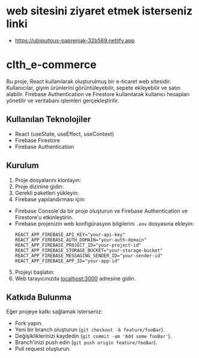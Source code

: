 # web sitesini ziyaret etmek isterseniz linki 
- https://ubiquitous-paprenjak-32b569.netlify.app


# clth_e-commerce

Bu proje, React kullanılarak oluşturulmuş bir e-ticaret web sitesidir. Kullanıcılar, giyim ürünlerini görüntüleyebilir, sepete ekleyebilir ve satın alabilir. Firebase Authentication ve Firestore kullanılarak kullanıcı hesapları yönetilir ve veritabanı işlemleri gerçekleştirilir.

## Kullanılan Teknolojiler

- React (useState, useEffect, useContext)
- Firebase Firestore
- Firebase Authentication

## Kurulum

1. Proje dosyalarını klonlayın:
2. Proje dizinine gidin:
3. Gerekli paketleri yükleyin:
4. Firebase yapılandırması için:
- Firebase Console'da bir proje oluşturun ve Firebase Authentication ve Firestore'u etkinleştirin.
- Firebase projenizin web konfigürasyon bilgilerini `.env` dosyasına ekleyin:
  ```
  REACT_APP_FIREBASE_API_KEY="your-api-key"
  REACT_APP_FIREBASE_AUTH_DOMAIN="your-auth-domain"
  REACT_APP_FIREBASE_PROJECT_ID="your-project-id"
  REACT_APP_FIREBASE_STORAGE_BUCKET="your-storage-bucket"
  REACT_APP_FIREBASE_MESSAGING_SENDER_ID="your-sender-id"
  REACT_APP_FIREBASE_APP_ID="your-app-id"
  ```
5. Projeyi başlatın:
6. Web tarayıcınızda [localhost:3000](http://localhost:3000) adresine gidin.

## Katkıda Bulunma

Eğer projeye katkı sağlamak isterseniz:
- Fork yapın.
- Yeni bir branch oluşturun (`git checkout -b feature/fooBar`).
- Değişikliklerinizi kaydedin (`git commit -am 'Add some fooBar'`).
- Branch'inizi push edin (`git push origin feature/fooBar`).
- Pull request oluşturun.
